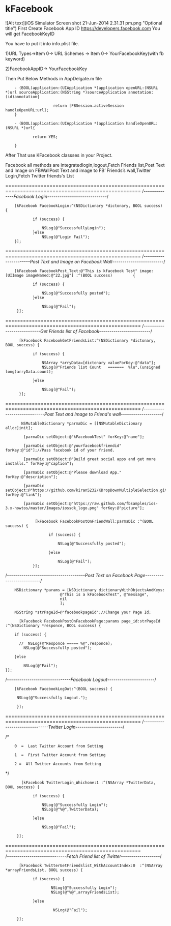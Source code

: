 kFacebook
=========
![Alt text](iOS Simulator Screen shot 21-Jun-2014 2.31.31 pm.png "Optional title")
First Create Facebook App ID https://developers.facebook.com
You will get FacebookKeyID

You have to put it into info.plist file.

1)URL Types->Item 0-> URL Schemes -> Item 0-> YourFacebookKey(with fb keyword)

2)FacebookAppID-> YourFacebookKey


Then Put Below Methods in AppDelgate.m file

        - (BOOL)application:(UIApplication *)application openURL:(NSURL *)url sourceApplication:(NSString *)sourceApplication annotation:(id)annotation{

                         return [FBSession.activeSession handleOpenURL:url];
        }

        - (BOOL)application:(UIApplication *)application handleOpenURL:(NSURL *)url{
   
                return YES;
        
        }


After That use KFacebook classses in your Project.


Facebook all methods are integratedlogin,logout,Fetch Friends list,Post Text and Image on FBWallPost Text and image to FB’ Friends’s wall,Twitter Login,Fetch Twitter friends's List

====================================================================================================
/*--------------Facebook Login-----------------------------*/



        [kFacebook FacebookLogin:^(NSDictionary *dictonary, BOOL success) {

                if (success) {
                
                    NSLog(@"SuccessfullyLogin");
                }else
                    NSLog(@"Login Fail");
        }]; 
    
====================================================================================================
/*----------------------Post Text and Image on Facebook Wall-------------------------*/

        [kFacebook FacebookPost_Text:@"This is kfacebook Test" image:[UIImage imageNamed:@"22.jpg"] :^(BOOL success)         {
        
                if (success) {
                
                    NSLog(@"Successfully posted");
                }else
                
                    NSLog(@"Fail");
         }];
    
====================================================================================================
/*---------------------------Get Friends list of Facebook-------------------------*/

          [kFacebook FacebookGetFriendsList:^(NSDictionary *dictonary, BOOL success) {
        
                if (success) {
                
                    NSArray *arryData=[dictonary valueForKey:@"data"];
                    NSLog(@"Friends list Count   =======  %lu",(unsigned long)arryData.count);
                    
                }else
                
                    NSLog(@"Fail");
          }];
  
====================================================================================================
/*-----------------------------Post Text and Image to Friend's wall--------------------*/

           NSMutableDictionary *parmaDic = [[NSMutableDictionary alloc]init];
           
            [parmaDic setObject:@"kFacebookTest" forKey:@"name"];
            
            [parmaDic setObject:@"yourfacebookfriendid" forKey:@"id"];//Pass facebook id of your friend.
            
            [parmaDic setObject:@"Build great social apps and get more installs." forKey:@"caption"];
            
            [parmaDic setObject:@"Please download App." forKey:@"description"];
            
            [parmaDic setObject:@"https://github.com/kiran5232/KDropDownMultipleSelection.git" forKey:@"link"];
            
            [parmaDic setObject:@"https://raw.github.com/fbsamples/ios-3.x-howtos/master/Images/iossdk_logo.png" forKey:@"picture"];
    
    
                 [kFacebook FacebookPostOnFriendWall:parmaDic :^(BOOL success) {
                   
                       if (success) {
                       
                           NSLog(@"Successfully posted");
                           
                       }else
                       
                           NSLog(@"Fail");
                }];
/*--------------------------------------Post Text on Facebook Page--------------------------*/

        NSDictionary *params = [NSDictionary dictionaryWithObjectsAndKeys:
                            @"This is a kFacebookTest", @"message",
                            nil
                            ];
                            
        NSString *strPageId=@"facebookpageid";//Change your Page Id;
        
          [kFacebook FacebookPostOnFacebookPage:params page_id:strPageId :^(NSDictionary *responce, BOOL success) {
          
        if (success) {
        
          //  NSLog(@"Responce ===== %@",responce);
            NSLog(@"Successfully posted");
            
        }else
        
            NSLog(@"Fail");
    }];
    
/*-------------------------------Facebook Logout-----------------------*/

        [kFacebook FacebookLogOut:^(BOOL success) {
  
         NSLog(@"Successfully Logout.");
         
         }];

====================================================================================================
/*-------------------------------Twitter Login-----------------------*/ 

/* 

        0  =  Last Twitter Account from Setting

        1  =  First Twitter Account from Setting
        
        2 =  All Twitter Accounts from Setting
    
  */
     
     
           [kFacebook TwitterLogin_Whichone:1 :^(NSArray *TwitterData, BOOL success) {
            
                if (success) {
                
                    NSLog(@"Successfully Login");
                    NSLog(@"%@",TwitterData);
                    
                }else
                
                    NSLog(@"Fail");
                    
         }];
   
====================================================================================================    
/*-----------------------------Fetch Friend list of Twitter-------------------*/


          [kFacebook TwitterGetFriendslist_WithAccountIndex:0  :^(NSArray *arrayFriendsList, BOOL success) {
                       
                if (success) {
                        
                        NSLog(@"Successfully Login");
                        NSLog(@"%@",arrayFriendsList);
                            
                }else
                        
                         NSLog(@"Fail");
                            
         }];
  
